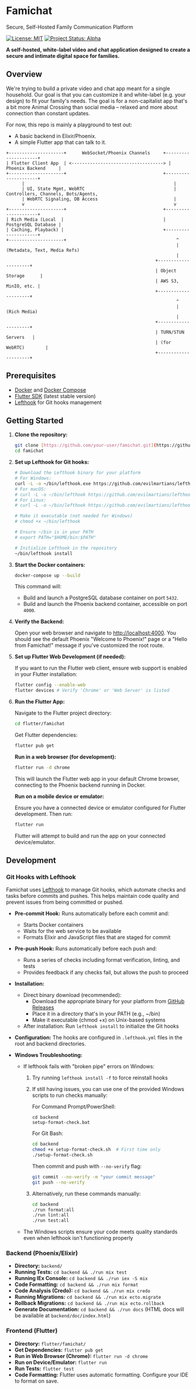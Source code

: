 # Famichat
Secure, Self-Hosted Family Communication Platform

[![License: MIT](https://img.shields.io/badge/License-MIT-yellow.svg)](https://opensource.org/licenses/MIT)
[![Project Status: Alpha](https://img.shields.io/badge/Project%20Status-Alpha-orange)](https://en.wikipedia.org/wiki/Software_release_life_cycle#Alpha)


**A self-hosted, white-label video and chat application designed to create a secure and intimate digital space for families.**

## Overview

We're trying to build a private video and chat app meant for a single household. Our goal is that you can customize it and white-label (e.g. your design) to fit your family's needs. The goal is for a non-capitalist app that's a bit more Animal Crossing than social media – relaxed and more about connection than constant updates.

For now, this repo is mainly a playground to test out:

*   A basic backend in Elixir/Phoenix.
*   A simple Flutter app that can talk to it.
```
+---------------------+      WebSocket/Phoenix Channels     +---------------------+
| Flutter Client App  | <-----------------------------------> | Phoenix Backend     |
+---------------------+                                     +---------------------+
      |                                                         |
      | UI, State Mgmt, WebRTC                                  | Controllers, Channels, Bots/Agents,       
      | WebRTC Signaling, DB Access                             |
      v                                                         v
+---------------------+                                     +---------------------+
| Rich Media (Local  |                                      | PostgreSQL Database |
| Caching, Playback) |                                      +---------------------+
+---------------------+                                          ^
                                                                 | (Metadata, Text, Media Refs)
                                                                 |
                                                         +---------------------+
                                                         | Object Storage      |
                                                         | AWS S3, MinIO, etc. |
                                                         +---------------------+
                                                                 ^
                                                                 | (Rich Media)
                                                                 |
                                                         +---------------------+
                                                         | TURN/STUN Servers   |
                                                         | (for WebRTC)        |
                                                         +---------------------+

```

## Prerequisites

*   [Docker](https://docs.docker.com/get-docker/) and [Docker Compose](https://docs.docker.com/compose/)
*   [Flutter SDK](https://docs.flutter.dev/get-started/install) (latest stable version)
*   [Lefthook](https://github.com/evilmartians/lefthook) for Git hooks management

## Getting Started

1.  **Clone the repository:**

    ```bash
    git clone [https://github.com/your-user/famichat.git](https://github.com/your-user/famichat.git)  # Replace with your repo URL
    cd famichat
    ```

2.  **Set up Lefthook for Git hooks:**

    ```bash
    # Download the Lefthook binary for your platform
    # For Windows:
    curl -L -o ~/bin/lefthook.exe https://github.com/evilmartians/lefthook/releases/download/v1.11.2/lefthook_1.11.2_Windows_x86_64.exe
    # For macOS:
    # curl -L -o ~/bin/lefthook https://github.com/evilmartians/lefthook/releases/download/v1.11.2/lefthook_1.11.2_MacOS_x86_64
    # For Linux:
    # curl -L -o ~/bin/lefthook https://github.com/evilmartians/lefthook/releases/download/v1.11.2/lefthook_1.11.2_Linux_x86_64
    
    # Make it executable (not needed for Windows)
    # chmod +x ~/bin/lefthook
    
    # Ensure ~/bin is in your PATH
    # export PATH="$HOME/bin:$PATH"
    
    # Initialize Lefthook in the repository
    ~/bin/lefthook install
    ```

3.  **Start the Docker containers:**

    ```bash
    docker-compose up --build
    ```

    This command will:
    *   Build and launch a PostgreSQL database container on port `5432`.
    *   Build and launch the Phoenix backend container, accessible on port `4000`.

4.  **Verify the Backend:**

    Open your web browser and navigate to [http://localhost:4000](http://localhost:4000). You should see the default Phoenix "Welcome to Phoenix!" page or a "Hello from Famichat!" message if you've customized the root route.

5.  **Set up Flutter Web Development (if needed):**

    If you want to run the Flutter web client, ensure web support is enabled in your Flutter installation:

    ```bash
    flutter config --enable-web
    flutter devices # Verify 'Chrome' or 'Web Server' is listed
    ```

6.  **Run the Flutter App:**

    Navigate to the Flutter project directory:

    ```bash
    cd flutter/famichat
    ```

    Get Flutter dependencies:

    ```bash
    flutter pub get
    ```

    **Run in a web browser (for development):**

    ```bash
    flutter run -d chrome
    ```

    This will launch the Flutter web app in your default Chrome browser, connecting to the Phoenix backend running in Docker.

    **Run on a mobile device or emulator:**

    Ensure you have a connected device or emulator configured for Flutter development. Then run:

    ```bash
    flutter run
    ```

    Flutter will attempt to build and run the app on your connected device/emulator.

## Development

### Git Hooks with Lefthook

Famichat uses [Lefthook](https://github.com/evilmartians/lefthook) to manage Git hooks, which automate checks and tasks before commits and pushes. This helps maintain code quality and prevent issues from being committed or pushed.

*   **Pre-commit Hook:** Runs automatically before each commit and:
    *   Starts Docker containers
    *   Waits for the web service to be available
    *   Formats Elixir and JavaScript files that are staged for commit

*   **Pre-push Hook:** Runs automatically before each push and:
    *   Runs a series of checks including format verification, linting, and tests
    *   Provides feedback if any checks fail, but allows the push to proceed

*   **Installation:**
    *   Direct binary download (recommended):
        * Download the appropriate binary for your platform from [GitHub Releases](https://github.com/evilmartians/lefthook/releases)
        * Place it in a directory that's in your PATH (e.g., ~/bin)
        * Make it executable (chmod +x) on Unix-based systems
    *   After installation: Run `lefthook install` to initialize the Git hooks

*   **Configuration:** The hooks are configured in `.lefthook.yml` files in the root and backend directories.

*   **Windows Troubleshooting:**
    *   If lefthook fails with "broken pipe" errors on Windows:
        1. Try running `lefthook install -f` to force reinstall hooks
        2. If still having issues, you can use one of the provided Windows scripts to run checks manually:
           
           For Command Prompt/PowerShell:
           ```
           cd backend
           setup-format-check.bat
           ```
           
           For Git Bash:
           ```bash
           cd backend
           chmod +x setup-format-check.sh  # First time only
           ./setup-format-check.sh
           ```
           
           Then commit and push with `--no-verify` flag:
           ```bash
           git commit --no-verify -m "your commit message"
           git push --no-verify
           ```
        3. Alternatively, run these commands manually:
           ```bash
           cd backend
           ./run format:all
           ./run lint:all
           ./run test:all
           ```
    *   The Windows scripts ensure your code meets quality standards even when lefthook isn't functioning properly

### Backend (Phoenix/Elixir)

*   **Directory:** `backend/`
*   **Running Tests:** `cd backend && ./run mix test`
*   **Running IEx Console:** `cd backend && ./run iex -S mix`
*   **Code Formatting:** `cd backend && ./run mix format`
*   **Code Analysis (Credo):** `cd backend && ./run mix credo`
*   **Running Migrations:** `cd backend && ./run mix ecto.migrate`
*   **Rollback Migrations:** `cd backend && ./run mix ecto.rollback`
*   **Generate Documentation:** `cd backend && ./run docs` (HTML docs will be available at `backend/doc/index.html`)

### Frontend (Flutter)

*   **Directory:** `flutter/famichat/`
*   **Get Dependencies:** `flutter pub get`
*   **Run in Web Browser (Chrome):** `flutter run -d chrome`
*   **Run on Device/Emulator:** `flutter run`
*   **Run Tests:** `flutter test`
*   **Code Formatting:** Flutter uses automatic formatting. Configure your IDE to format on save.
